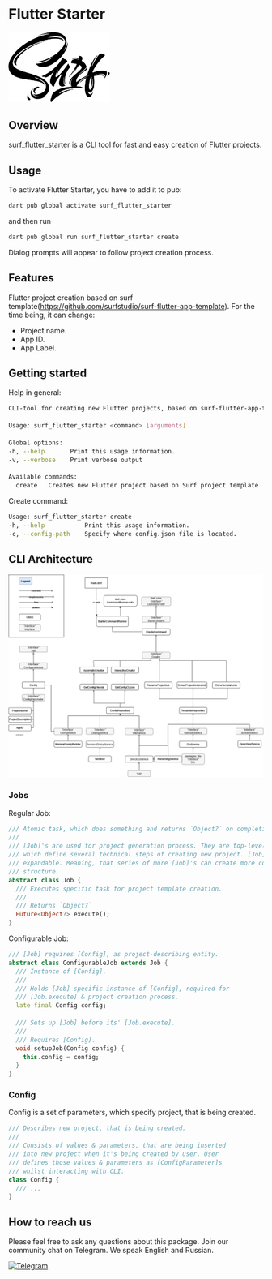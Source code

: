 # Flutter Starter

<picture>
  <source media="(prefers-color-scheme: dark)" srcset="https://github.com/surfstudio/flutter-open-source/blob/887525c23f4d57a2d96fc2e6a31e15d1e29d1787/assets/logo_white.png">
  <img alt="Shows an illustrated sun in light color mode and a moon with stars in dark color mode." src="https://github.com/surfstudio/flutter-open-source/blob/887525c23f4d57a2d96fc2e6a31e15d1e29d1787/assets/logo_black.png" width ="200">
</picture>

## Overview

surf_flutter_starter is a CLI tool for fast and easy creation of Flutter projects.

## Usage

To activate Flutter Starter, you have to add it to pub:

```sh
dart pub global activate surf_flutter_starter
```

and then run

```sh
dart pub global run surf_flutter_starter create
```

Dialog prompts will appear to follow project creation process.

## Features

Flutter project creation based on surf template(<https://github.com/surfstudio/surf-flutter-app-template>).
For the time being, it can change:

- Project name.
- App ID.
- App Label.

## Getting started

Help in general:

```sh
CLI-tool for creating new Flutter projects, based on surf-flutter-app-template

Usage: surf_flutter_starter <command> [arguments]

Global options:
-h, --help       Print this usage information.
-v, --verbose    Print verbose output

Available commands:
  create   Creates new Flutter project based on Surf project template

```

Create command:

```sh
Usage: surf_flutter_starter create
-h, --help           Print this usage information.
-c, --config-path    Specify where config.json file is located.
```

## CLI Architecture

<img src="https://github.com/surfstudio/surf_flutter_starter/blob/main/images/CLI-Project-Generator-Structure.png" width="740">

### Jobs

Regular Job:

```dart
/// Atomic task, which does something and returns `Object?` on completion.
///
/// [Job]'s are used for project generation process. They are top-level entities,
/// which define several technical steps of creating new project. [Job]'s are
/// expandable. Meaning, that series of more [Job]'s can create more complex
/// structure.
abstract class Job {
  /// Executes specific task for project template creation.
  ///
  /// Returns `Object?`
  Future<Object?> execute();
}
```

Configurable Job:

```dart
/// [Job] requires [Config], as project-describing entity.
abstract class ConfigurableJob extends Job {
  /// Instance of [Config].
  ///
  /// Holds [Job]-specific instance of [Config], required for
  /// [Job.execute] & project creation process.
  late final Config config;

  /// Sets up [Job] before its' [Job.execute].
  ///
  /// Requires [Config].
  void setupJob(Config config) {
    this.config = config;
  }
}
```

### Config

Config is a set of parameters, which specify project, that is being created.

```dart
/// Describes new project, that is being created.
///
/// Consists of values & parameters, that are being inserted
/// into new project when it's being created by user. User
/// defines those values & parameters as [ConfigParameter]s
/// whilst interacting with CLI.
class Config {
  /// ...
}
```

## How to reach us

Please feel free to ask any questions about this package. Join our community chat on Telegram. We speak English and Russian.

[![Telegram](https://img.shields.io/badge/chat-on%20Telegram-blue.svg)](https://t.me/SurfGear)
